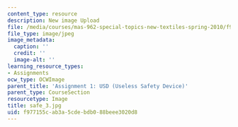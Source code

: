 ```yaml
---
content_type: resource
description: New image Upload
file: /media/courses/mas-962-special-topics-new-textiles-spring-2010/f977155cab3a5cdebdb088beee3020d8_safe_3.jpg
file_type: image/jpeg
image_metadata:
  caption: ''
  credit: ''
  image-alt: ''
learning_resource_types:
- Assignments
ocw_type: OCWImage
parent_title: 'Assignment 1: USD (Useless Safety Device)'
parent_type: CourseSection
resourcetype: Image
title: safe_3.jpg
uid: f977155c-ab3a-5cde-bdb0-88beee3020d8
---
```

